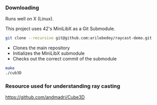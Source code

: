 ### Downloading

Runs well on X (Linux).

This project uses 42's MiniLibX as a Git Submodule.

```bash
git clone --recursive git@github.com:arilebedey/raycast-demo.git
```

- Clones the main repository
- Initializes the MiniLibX submodule
- Checks out the correct commit of the submodule

```sh
make
./cub3D
```

### Resource used for understanding ray casting

https://github.com/andmadri/Cube3D
